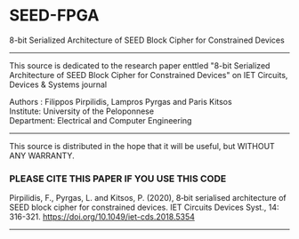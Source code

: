 # SEED-FPGA
8-bit Serialized Architecture of SEED Block Cipher for Constrained Devices

------------------------------------------------------------------------------------------------
This source is dedicated to the research paper enttled "8-bit Serialized Architecture of SEED Block Cipher for Constrained Devices" on IET Circuits, Devices & Systems journal

Authors : Filippos Pirpilidis, Lampros Pyrgas and Paris Kitsos                            
Institute: University of the Peloponnese                                                  
Department: Electrical and Computer Engineering                                          
--                                                                                            --
This source is distributed in the hope that it will be useful, but WITHOUT ANY WARRANTY.

### PLEASE CITE THIS PAPER IF YOU USE THIS CODE
Pirpilidis, F., Pyrgas, L. and Kitsos, P. (2020), 8‐bit serialised architecture of SEED block cipher for constrained devices. IET Circuits Devices Syst., 14: 316-321. https://doi.org/10.1049/iet-cds.2018.5354

------------------------------------------------------------------------------------------------

